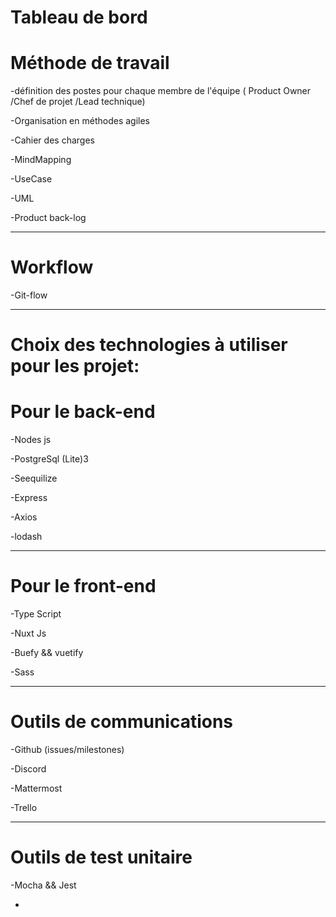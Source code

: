 # Tableau de bord 


# Méthode de travail 
-définition des postes pour chaque membre de l'équipe ( Product Owner /Chef de projet /Lead technique)

-Organisation en méthodes agiles 

-Cahier des charges

-MindMapping

-UseCase

-UML

-Product back-log
***

# Workflow
-Git-flow
***

# Choix des technologies à utiliser pour les projet:

# Pour le back-end
-Nodes js

-PostgreSql (Lite)3

-Seequilize 


-Express

-Axios

-lodash 

***
# Pour le front-end
-Type Script

-Nuxt Js

-Buefy && vuetify 

-Sass

***
# Outils de communications
-Github (issues/milestones)

-Discord

-Mattermost

-Trello

***
# Outils de test unitaire
-Mocha && Jest

-



